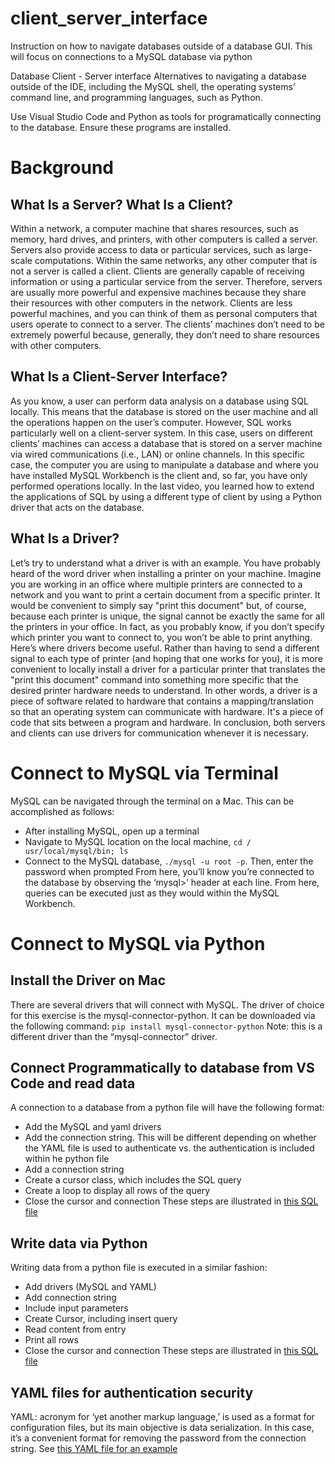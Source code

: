 # client_server_interface
Instruction on how to navigate databases outside of a database GUI. This will focus on connections to a MySQL database via python

Database Client - Server interface
Alternatives to navigating a database outside of the IDE, including the MySQL shell, the operating systems’ command line, and programming languages, such as Python. 

Use Visual Studio Code and Python as tools for programatically connecting to the database. Ensure these programs are installed.

# Background
## What Is a Server? What Is a Client?
Within a network, a computer machine that shares resources, such as memory, hard drives, and printers, with other computers is called a server. Servers also provide access to data or particular services, such as large-scale computations. Within the same networks, any other computer that is not a server is called a client. Clients are generally capable of receiving information or using a particular service from the server.
Therefore, servers are usually more powerful and expensive machines because they share their resources with other computers in the network. Clients are less powerful machines, and you can think of them as personal computers that users operate to connect to a server. The clients’ machines don’t need to be extremely powerful because, generally, they don’t need to share resources with other computers.
## What Is a Client-Server Interface?
As you know, a user can perform data analysis on a database using SQL locally. This means that the database is stored on the user machine and all the operations happen on the user’s computer. However, SQL works particularly well on a client-server system. In this case, users on different clients’ machines can access a database that is stored on a server machine via wired communications (i.e., LAN) or online channels.
In this specific case, the computer you are using to manipulate a database and where you have installed MySQL Workbench is the client and, so far, you have only performed operations locally.
In the last video, you learned how to extend the applications of SQL by using a different type of client by using a Python driver that acts on the database.
## What Is a Driver?
Let’s try to understand what a driver is with an example.
You have probably heard of the word driver when installing a printer on your machine. Imagine you are working in an office where multiple printers are connected to a network and you want to print a certain document from a specific printer.
It would be convenient to simply say "print this document" but, of course, because each printer is unique, the signal cannot be exactly the same for all the printers in your office. In fact, as you probably know, if you don’t specify which printer you want to connect to, you won’t be able to print anything.
Here’s where drivers become useful. Rather than having to send a different signal to each type of printer (and hoping that one works for you), it is more convenient to locally install a driver for a particular printer that translates the "print this document" command into something more specific that the desired printer hardware needs to understand.
In other words, a driver is a piece of software related to hardware that contains a mapping/translation so that an operating system can communicate with hardware. It's a piece of code that sits between a program and hardware.
In conclusion, both servers and clients can use drivers for communication whenever it is necessary.
# Connect to MySQL via Terminal
MySQL can be navigated through the terminal on a Mac. This can be accomplished as follows: 
- After installing MySQL, open up a terminal
- Navigate to MySQL location on the local machine, `cd / usr/local/mysql/bin; ls`
- Connect to the MySQL database, `./mysql -u root -p`. Then, enter the password when prompted
From here, you’ll know you’re connected to the database by observing the ‘mysql>’ header at each line. From here, queries can be executed just as they would within the MySQL Workbench. 
# Connect to MySQL via Python
## Install the Driver on Mac
There are several drivers that will connect with MySQL. The driver of choice for this exercise is the mysql-connector-python. It can be downloaded via the following command: 
`pip install mysql-connector-python`
Note: this is a different driver than the “mysql-connector” driver. 
## Connect Programmatically to database from VS Code and read data
A connection to a database from a python file will have the following format: 
- Add the MySQL and yaml drivers
- Add the connection string. This will be different depending on whether the YAML file is used to authenticate vs. the authentication is included within he python file
- Add a connection string
- Create a cursor class, which includes the SQL query
- Create a loop to display all rows of the query
- Close the cursor and connection
These steps are illustrated in [this SQL file](mysql_connect.py)

## Write data via Python
Writing data from a python file is executed in a similar fashion: 
- Add drivers (MySQL and YAML)
- Add connection string
- Include input parameters
- Create Cursor, including insert query
- Read content from entry
- Print all rows
- Close the cursor and connection
These steps are illustrated in [this SQL file](create.py)

## YAML files for authentication security

YAML: acronym for ‘yet another markup language,’ is used as a format for configuration files, but its main objective is data serialization. In this case, it’s a convenient format for removing the password from the connection string. See [this YAML file for an example](db.yaml)

